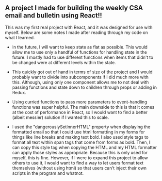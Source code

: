 ## A project I made for building the weekly CSA email and bulletin using React!!

This was my first real project with React, and it was designed for use with myself. Below are some notes I made after reading through my code on what I learned.

- In the future, I will want to keep state as flat as possible. This would allow me to use only a handful of functions for handling state in the future. I mostly had to use different functions when items that didn't to be changed were at different levels within the state.

- This quickly got out of hand in terms of size of the project and I would probably want to divide into subcomponents if I did much more with this. Although, using only one component allows me to not deal with passing functions and state down to children through props or adding in Redux.

- Using curried functions to pass more parameters to event-handling functions was super helpful. The main downside to this is that it comes at the cost of performance in React, so I would want to find a better (albeit messier) solution if I wanted this to scale.

- I used the "dangerouslySetInnerHTML" property when displaying the formatted email so that I could use html formatting in my forms for things like line breaks and making text bold. I also used style tags to format all text within span tags that come from forms as bold. Then, I can copy this style tag when copying the HTML and my HTML formatter can apply those styles as appropriate. Because this is only used for myself, this is fine. However, if I were to expand this project to allow others to use it, I would want to find a way to let users format text themselves (without using html) so that users can't inject their own scripts in the program and whatnot.